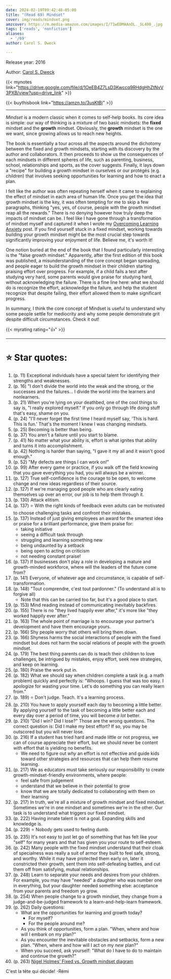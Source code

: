 ```yaml
---
date: 2024-02-19T09:42:48-05:00
title: "(Read 69) Mindset"
cover: img/reads/mindset.png
amzcover: https://m.media-amazon.com/images/I/71wEDMAAnOL._SL400_.jpg
tags: ['reads', 'nonfiction']
aliases:
  - '/69'
author: Carol S. Dweck

---
```


Release year: 2016

Author: [Carol S. Dweck](https://profiles.stanford.edu/carol-dweck)

{{< mynotes link="https://drive.google.com/file/d/1OeEB4Z7LsD3Kwccq9RHdgHhZtNvV3PXB/view?usp=drive_link" >}}

{{< buythisbook link="https://amzn.to/3usKtBi" >}}

---

*Mindset* is a modern classic when it comes to self-help books. Its core
idea is simple: our way of thinking is a mixture of two basic mindsets:
the **fixed** mindset and the **growth** mindset. Obviously, the
**growth** mindset is the one we want, since growing allows us to reach
new heights.

The book is essentially a tour across all the aspects around the
dichotomy between the fixed and growth mindsets, starting with its
discovery by the author and collaborators. It then proceeds to show us
the consequences of each mindsets in different spheres of life, such as
parenting, business, school, relationships and sports, as the cover
suggests. Finally, it lays down a "recipe" for building a growth mindset
in ourselves or our protégés (e.g. children) that involves seeking
opportunities for learning and how to enact a plan.

I felt like the author was often repeating herself when it came to
explaining the effect of mindset in each area of human life. Once you
get the idea that growth mindset is the key, it was often tempting for
me to skip a few paragraphs, thinking "yes, yes, of course, people with
the growth mindset reap all the rewards." There is no denying however
how truly deep the impacts of mindset can be. I feel like I have gone
through a transformation of mindset myself and captured it when I wrote my [Overcoming
Learning Anxiety](/posts/2022/08/overcoming-learning-anxiety/) post. If
you find yourself stuck in a fixed mindset, working towards building
your growth mindset might be the most crucial step towards significantly
improving your enjoyment of life. Believe me, it's worth it!

One notion buried at the end of the book that I found particularly
interesting is the "false growth mindset." Apparently, after the first
edition of this book was published, a misunderstanding of the core
concept began spreading, and people eager to build the growth mindset in
their children starting praising effort over progress. For example, if a
child fails a test after studying very hard, some parents would give
praise for studying hard, without acknowledging the failure. There is a
fine line here: what we should do is recognize the effort, acknowledge
the failure, and help the student recognize that despite failing, their
effort allowed them to make significant progress.

In summary, I think the core concept of Mindset is useful to understand
why some people settle for mediocrity and why some people demonstrate
grit despite difficult circumstances. Check it out!

{{< myrating rating="👍" >}}

---

# :star: Star quotes:

1. (p. 11) Exceptional individuals have a special talent for identifying
   their strengths and weaknesses.
1. (p. 16) "I don't divide the world into the weak and the strong, or
   the successes and the failures... I divide the world into the
   learners and nonlearners.
1. (p. 21) When you're lying on your deathbed, one of the cool things to
   say is, "I really explored myself." If you only go through life doing
   stuff that's easy, shame on you.
1. (p. 24) "I'll never forget the first time I heard myself say, 'This
   is hard. This is fun.' That's the moment I knew I was changing
   mindsets.
1. (p. 25) Becoming is better than being.
1. (p. 37) You aren't a failure until you start to blame.
1. (p. 41) No matter what your ability is, effort is what ignites that
   ability and turns it into accomplishment.
1. (p. 42) Nothing is harder than saying, "I gave it my all and it
   wasn't good enough."
1. (p. 52) "My defects are things I can work on!"
1. (p. 99) After every game or practice, if you walk off the field
   knowing that you gave everything you had, you will always be a
   winner.
1. (p. 127) True self-confidence is the courage to be open, to welcome
   change and new ideas regardless of their source.
1. (p. 127) If we're managing good people who are clearly eating
   themselves up over an error, our job is to help them through it.
1. (p. 130) Attack elitism.
1. (p. 137) :star: With the right kinds of feedback even adults can be
   motivated to choose challenging tasks and confront their mistakes.
1. (p. 137) Instead of just giving employees an award for the smartest
   idea or praise for a brilliant performance, give them praise for:
    - taking initiative
    - seeing a difficult task through
    - struggling and learning something new
    - being undaunted by a setback
    - being open to acting on criticism
    - not needing constant praise!
1. (p. 137) If businesses don't play a role in developing a mature and
   growth-minded workforce, where will the leaders of the future come
   from?
1. (p. 141) Everyone, of whatever age and circumstance, is capable of
   self-transformation.
1. (p. 148) "Tout comprendre, c'est tout pardonner." (To understand all
   is to forgive all)
    - Note that this can be carried too far, but it's a good place to
      start.
1. (p. 153) Mind reading instead of communicating inevitably backfires.
1. (p. 155) There is no "they lived happily ever after," it's more like
   "they worked happily ever after."
1. (p. 163) The whole point of marriage is to encourage your partner's
   development and have them encourage yours.
1. (p. 166) Shy people worry that others will bring them down.
1. (p. 166) Shyness harms the social interactions of people with the
   fixed mindset but does not harm the social relations of people with
   the growth mindset.
1. (p. 179) The best thing parents can do is teach their children to
   love challenges, be intrigued by mistakes, enjoy effort, seek new
   strategies, and keep on learning.
1. (p. 180) Praise the work put in.
1. (p. 182) What we should say when children complete a task (e.g. a
   math problem) quickly and perfectly is: "Whoops. I guess that was too
   easy. I apologize for wasting your time. Let's do something you can
   really learn from."
1. (p. 189) :star: Don't judge. Teach. It's a learning process.
1. (p. 210) You have to apply yourself each day to becoming a little
   better. By applying yourself to the task of becoming a little better
   each and every day over a period of time, you will become *a lot*
   better.
1. (p. 210) "Did I win? Did I lose?" Those are the wrong questions. The
   correct question is: Did I make my best effort? If so, you may be
   outscored but you will never lose.
1. (p. 216) If a student has tried hard and made little or not progress,
   we can of course appreciate their effort, but we should never be
   content with effort that is yielding no benefits.
    - We need to figure out *why* an effort is not effective and guide
      kids toward other strategies and resources that can help them
      resume learning.
1. (p. 217) We as educators must take seriously our responsibility to
   create growth-mindset-friendly environments, where people:
    - feel safe from judgement
    - understand that we believe in their potential to grow
    - know that we are totally dedicated to collaborating with them on
      their learning
1. (p. 217) In truth, we're all a mixture of growth mindset and fixed
   mindset. Sometimes we're in one mindset and sometimes we're in the
   other. Our task is to understand what triggers our fixed mindset.
1. (p. 222) Having innate talent is not a goal. Expanding skills and
   knowledge is.
1. (p. 229) :star: Nobody gets used to feeling dumb.
1. (p. 235) It's not easy to just let go of something that has felt like
   your "self" for many years and that has given you your route to
   self-esteem.
1. (p. 242) Many people with the fixed mindset understand that their
   cloak of specialness was really a suit of armor they built to feel
   safe, strong, and worthy. While it may have protected them early on,
   later it constricted their growth, sent them into self-defeating
   battles, and cut them off from satisfying, mutual relationships.
1. (p. 248) Learn to separate your needs and desires from your children.
   For example, you may have "needed" a daughter who was number one in
   everything, but your daughter needed something else: acceptance from
   your parents and freedom yo grow.
1. (p. 254) When people change to a growth mindset, they change from a
   judge-and-be-judged framework to a learn-and-help-learn framework.
1. (p. 262) Daily questions:
    - What are the opportunities for learning and growth today?
        - For myself?
        - For the people around me?
    - As you think of opportunities, form a plan. "When, where and how
      will I embark on my plan?"
    - As you encounter the inevitable obstacles and setbacks, form a new
      plan. "When, where and how will I act on my *new* plan?"
    - When you succeed, ask yourself: "What do I have to do to maintain
      and continue the growth?"
1. (p. 263) [Nigel Holmes\' Fixed vs. Growth mindset
   diagram](/mindset-diagram.pdf)

C'est la tête qui décide! -Rémi
